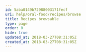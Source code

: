```yaml
---
id: 5aba0149b72988003171fecf
uri: help/oral-food/recipes/browse
title: Recipes browsable
type: page
order: 0
hide: true
updated_at: 2018-03-27T08:31:05Z
created_at: 2018-03-27T08:31:05Z
---
```


